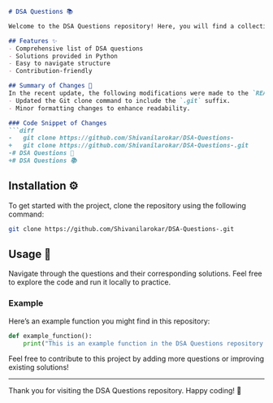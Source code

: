 ```markdown
# DSA Questions 📚

Welcome to the DSA Questions repository! Here, you will find a collection of Data Structures and Algorithms questions along with their solutions. This repository aims to help you improve your coding skills and prepare for technical interviews.

## Features ✨
- Comprehensive list of DSA questions
- Solutions provided in Python
- Easy to navigate structure
- Contribution-friendly

## Summary of Changes 📝
In the recent update, the following modifications were made to the `README.md` file:
- Updated the Git clone command to include the `.git` suffix.
- Minor formatting changes to enhance readability.

### Code Snippet of Changes
```diff
-   git clone https://github.com/Shivanilarokar/DSA-Questions-
+   git clone https://github.com/Shivanilarokar/DSA-Questions-.git
-# DSA Questions 📖
+# DSA Questions 📚
```

## Installation ⚙️
To get started with the project, clone the repository using the following command:
```bash
git clone https://github.com/Shivanilarokar/DSA-Questions-.git
```

## Usage 🚀
Navigate through the questions and their corresponding solutions. Feel free to explore the code and run it locally to practice.

### Example
Here’s an example function you might find in this repository:
```python
def example_function():
    print("This is an example function in the DSA Questions repository.")
```

Feel free to contribute to this project by adding more questions or improving existing solutions!

---

Thank you for visiting the DSA Questions repository. Happy coding! 🚀
```
